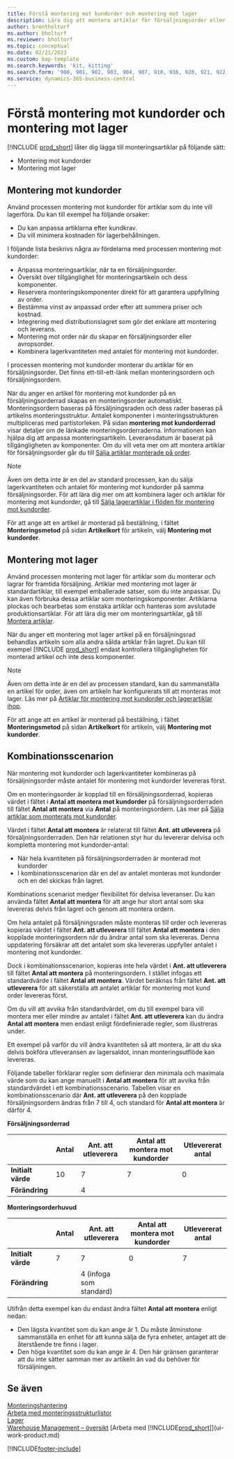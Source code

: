 ```yaml
---
title: Förstå montering mot kundorder och montering mot lager
description: Lära dig att montera artiklar för försäljningsorder eller för att hålla i lager för framtida försäljning.
author: brentholtorf
ms.author: bholtorf
ms.reviewer: bholtorf
ms.topic: conceptual
ms.date: 02/21/2023
ms.custom: bap-template
ms.search.keywords: 'kit, kitting'
ms.search.form: '900, 901, 902, 903, 904, 907, 910, 916, 920, 921, 922, 923, 940, 941, 942, 930, 931, 932, 914, 915, 905'
ms.service: dynamics-365-business-central
---
```

# Förstå montering mot kundorder och montering mot lager

[!INCLUDE [prod_short](includes/prod_short.md)] låter dig lägga till monteringsartiklar på följande sätt:

* Montering mot kundorder  
* Montering mot lager  

## Montering mot kundorder

Använd processen montering mot kundorder för artiklar som du inte vill lagerföra. Du kan till exempel ha följande orsaker:

* Du kan anpassa artiklarna efter kundkrav.
* Du vill minimera kostnaden för lagerbehållningen.

I följande lista beskrivs några av fördelarna med processen montering mot kundorder:  

* Anpassa monteringsartiklar, när ta en försäljningsorder.  
* Översikt över tillgänglighet för monteringsartikeln och dess komponenter.  
* Reservera monteringskomponenter direkt för att garantera uppfyllning av order.  
* Bestämma vinst av anpassad order efter att summera priser och kostnad.  
* Integrering med distributionslagret som gör det enklare att montering och leverans.  
* Montering mot order när du skapar en försäljningsorder eller avropsorder.  
* Kombinera lagerkvantiteten med antalet för montering mot kundorder.  

I processen montering mot kundorder monterar du artiklar för en försäljningsorder. Det finns ett-till-ett-länk mellan monteringsordern och försäljningsordern.  

När du anger en artikel för montering mot kundorder på en försäljningsorderrad skapas en monteringsorder automatiskt. Monteringsordern baseras på försäljningsraden och dess rader baseras på artikelns monteringsstruktur. Antalet komponenter i monteringsstrukturen multipliceras med partistorleken. På sidan **montering mot kundorderrad** visar detaljer om de länkade monteringsorderraderna. Informationen kan hjälpa dig att anpassa monteringsartikeln. Leveransdatum är baserat på tillgängligheten av komponenter. Om du vill veta mer om att montera artiklar för försäljningsorder går du till [Sälja artiklar monterade på order](assembly-how-to-sell-items-assembled-to-order.md).  

> [!NOTE]  
> Även om detta inte är en del av standard processen, kan du sälja lagerkvantiteten och antalet för montering mot kundorder på samma försäljningsorder. För att lära dig mer om att kombinera lager och artiklar för montering mot kundorder, gå till [Sälja lagerartiklar i flöden för montering mot kundorder](assembly-how-to-sell-inventory-items-in-assemble-to-order-flows.md).  

För att ange att en artikel är monterad på beställning, i fältet **Monteringsmetod** på sidan **Artikelkort** för artikeln, välj **Montering mot kundorder**.  

## Montering mot lager

Använd processen montering mot lager för artiklar som du monterar och lagrar för framtida försäljning. Artiklar med montering mot lager är standardartiklar, till exempel emballerade satser, som du inte anpassar. Du kan även förbruka dessa artiklar som monteringskomponenter. Artiklarna plockas och bearbetas som enstaka artiklar och hanteras som avslutade produktionsartiklar. För att lära dig mer om monteringsartiklar, gå till [Montera artiklar](assembly-how-to-assemble-items.md).  

När du anger ett montering mot lager artikel på en försäljningsrad behandlas artikeln som alla andra sålda artiklar från lagret. Du kan till exempel [!INCLUDE [prod_short](includes/prod_short.md)] endast kontrollera tillgängligheten för monterad artikel och inte dess komponenter.  

> [!NOTE]  
> Även om detta inte är en del av processen standard, kan du sammanställa en artikel för order, även om artikeln har konfigurerats till att monteras mot lager. Läs mer på [Artiklar för montering mot kundorder och lagerartiklar ihop](assembly-how-to-sell-assemble-to-order-items-and-inventory-items-together.md).  

För att ange att en artikel är monterad på beställning, i fältet **Monteringsmetod** på sidan **Artikelkort** för artikeln, välj **Montering mot kundorder**.  

## Kombinationsscenarion

När montering mot kundorder och lagerkvantiteter kombineras på försäljningsorder måste antalet för montering mot kundorder levereras först.  

Om en monteringsorder är kopplad till en försäljningsorderrad, kopieras värdet i fältet i **Antal att montera mot kundorder** på försäljningsorderraden till fältet **Antal att montera** via **Antal** på monteringsordern. Läs mer på [Sälja artiklar som monterats mot kundorder](assembly-how-to-sell-items-assembled-to-order.md).  

Värdet i fältet **Antal att montera** är relaterat till fältet **Ant. att utleverera** på försäljningsorderraden. Den här relationen styr hur du levererar delvisa och kompletta montering mot kundorder-antal:

* När hela kvantiteten på försäljningsorderraden är monterad mot kundorder
* I kombinationsscenarion där en del av antalet monteras mot kundorder och en del skickas från lagret.

Kombinations scenariot medger flexibilitet för delvisa leveranser. Du kan använda fältet **Antal att montera** för att ange hur stort antal som ska levereras delvis från lagret och genom att montera ordern.  

Om hela antalet på försäljningsraden måste monteras till order och levereras kopieras värdet i fältet **Ant. att utleverera** till fältet **Antal att montera** i den kopplade monteringsordern när du ändrar antal som ska levereras. Denna uppdatering försäkrar att det antalet som ska levereras uppfyller antalet i montering mot kundorder.  

Dock i kombinationsscenarion, kopieras inte hela värdet i **Ant. att utleverera** till fältet **Antal att montera** på monteringsordern. I stället infogas ett standardvärde i fältet **Antal att montera**. Värdet beräknas från fältet **Ant. att utleverera** för att säkerställa att antalet artiklar för montering mot kund order levereras först.

Om du vill att avvika från standardvärdet, om du till exempel bara vill montera mer eller mindre av antalet i fältet **Ant. att utleverera** kan du ändra **Antal att montera** men endast enligt fördefinierade regler, som illustreras under.  

Ett exempel på varför du vill ändra kvantiteten så att montera, är att du ska delvis bokföra utleveransen av lagersaldot, innan monteringsutflöde kan levereras.  

Följande tabeller förklarar regler som definierar den minimala och maximala värde som du kan ange manuellt i **Antal att montera** för att avvika från standardvärdet i ett kombinationsscenario. Tabellen visar en kombinationsscenario där **Ant. att utleverera** på den kopplade försäljningsordern ändras från 7 till 4, och standard för **Antal att montera** är därför 4.  

**Försäljningsorderrad**

|                | **Antal** | **Ant. att utleverera** | **Antal att montera mot kundorder** | **Utlevererat antal** |
|----------------|--------------|------------------|-------------------------------|----------------------|
|**Initialt värde**| 10          | 7                | 7                             | 0                    |
|**Förändring**      |              | 4                |                               |                      |

**Monteringsorderhuvud**

|                | **Antal** | **Ant. att utleverera** | **Antal att montera mot kundorder** | **Utlevererat antal** |
|----------------|--------------|------------------|-------------------------------|----------------------|
|**Initialt värde**| 7           | 7                | 0                             | 7                    |
|**Förändring**      |              | 4 (infoga som standard)|                         |                      |

Utifrån detta exempel kan du endast ändra fältet **Antal att montera** enligt nedan:  

* Den lägsta kvantitet som du kan ange är 1. Du måste åtminstone sammanställa en enhet för att kunna sälja de fyra enheter, antaget att de återstående tre finns i lager.  
* Den höga kvantitet som du kan ange är 4. Den här gränsen garanterar att du inte sätter samman mer av artikeln än vad du behöver för försäljningen.  

## Se även

[Monteringshantering](assembly-assemble-items.md)  
[Arbeta med monteringsstrukturlistor](assembly-how-work-assembly-boms.md)  
[Lager](inventory-manage-inventory.md)  
[Warehouse Management – översikt](design-details-warehouse-management.md)
[Arbeta med [!INCLUDE[prod_short](includes/prod_short.md)]](ui-work-product.md)

[!INCLUDE[footer-include](includes/footer-banner.md)]
